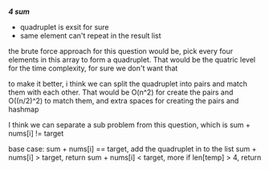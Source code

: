 ***4 sum***
- quadruplet is exsit for sure
- same element can't repeat in the result list

the brute force approach for this question would be, pick every four elements in this array to form a quadruplet. That would be the quatric level for the time complexity, for sure we don't want that

to make it better, i think we can split the quadruplet into pairs and match them with each other. That would be O(n^2) for create the pairs and O((n/2)^2) to match them, and extra spaces for creating the pairs and hashmap

I think we can separate a sub problem from this question, which is sum + nums[i] != target

base case:
sum + nums[i] == target, add the quadruplet in to the list
sum + nums[i] > target, return
sum + nums[i] < target, more
if len[temp] > 4, return



